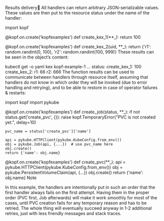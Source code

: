 Results delivery
All handlers can return arbitrary JSON-serializable values. These values are then put to the resource status under the name of the handler:

import kopf

@kopf.on.create('kopfexamples')
def create_kex_1(**_):
    return 100

@kopf.on.create('kopfexamples')
def create_kex_2(uid, **_):
    return {'r1': random.randint(0, 100), 'r2': random.randint(100, 999)}
These results can be seen in the object’s content:

kubectl get -o yaml kex kopf-example-1
...
status:
  create_kex_1: 100
  create_kex_2:
    r1: 66
    r2: 666
The function results can be used to communicate between handlers through resource itself, assuming that handlers do not know in which order they will be invoked (due to error handling and retrying), and to be able to restore in case of operator failures & restarts:

import kopf
import pykube

@kopf.on.create('kopfexamples')
def create_job(status, **_):
    if not status.get('create_pvc', {}):
        raise kopf.TemporaryError("PVC is not created yet.", delay=10)

    pvc_name = status['create_pvc']['name']

    api = pykube.HTTPClient(pykube.KubeConfig.from_env())
    obj = pykube.Job(api, {...})  # use pvc_name here
    obj.create()
    return {'name': obj.name}

@kopf.on.create('kopfexamples')
def create_pvc(**_):
    api = pykube.HTTPClient(pykube.KubeConfig.from_env())
    obj = pykube.PersistentVolumeClaim(api, {...})
    obj.create()
    return {'name': obj.name}
Note

In this example, the handlers are intentionally put in such an order that the first handler always fails on the first attempt. Having them in the proper order (PVC first, Job afterwards) will make it work smoothly for most of the cases, until PVC creation fails for any temporary reason and has to be retried. The whole thing will eventually succeed anyway in 1-2 additional retries, just with less friendly messages and stack traces.